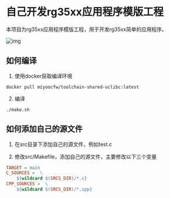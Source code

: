 # 自己开发rg35xx应用程序模版工程

本项目为rg35xx应用程序模版工程，用于开发rg35xx简单的应用程序。

![img](./doc/img.png)

## 如何编译

1. 使用docker获取编译环境

```shell
docker pull miyoocfw/toolchain-shared-uclibc:latest
```

2. 编译

```shell
./make.sh
```

## 如何添加自己的源文件

1. 在src目录下添加自己的源文件，例如test.c

2. 修改src/Makefile，添加自己的源文件，主要修改以下三个变量

```makefile
TARGET = main
C_SOURCES =  \
	${wildcard $(SRCS_DIR)/*.c}
CPP_SOURCES =  \
	${wildcard $(SRCS_DIR)/*.cpp}
```
